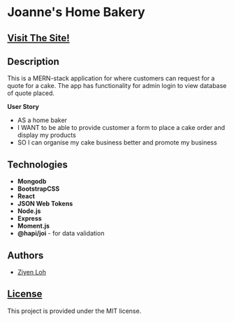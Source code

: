 # Joanne's Home Bakery

## [Visit The Site!](https://)

## Description

This is a MERN-stack application for where customers can request for a quote for a cake. The app has functionality for admin login to view database of quote placed. 

**User Story**
* AS a home baker
* I WANT to be able to provide customer a form to place a cake order and display my products
* SO I can organise my cake business better and promote my business


## Technologies

* **Mongodb** 
* **BootstrapCSS**
* **React**
* **JSON Web Tokens**
* **Node.js**
* **Express**
* **Moment.js**
* **@hapi/joi** - for data validation


## Authors

* [Ziyen Loh](https://github.com/zyloh89)


## [License](LICENSE.md)

This project is provided under the MIT license.
